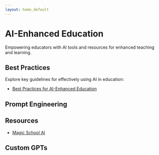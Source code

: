```yaml
---
layout: home_default
---
```


# AI-Enhanced Education

Empowering educators with AI tools and resources for enhanced teaching and learning.

## Best Practices

Explore key guidelines for effectively using AI in education:

- [Best Practices for AI-Enhanced Education](./md_files/best_practices.html)


## Prompt Engineering


## Resources

- [Magic School AI](./md_files/MagicSchoolAI.html)


## Custom GPTs


